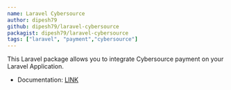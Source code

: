 ```yaml
---
name: Laravel Cybersource
author: dipesh79
github: dipesh79/laravel-cybersource
packagist: dipesh79/laravel-cybersource
tags: ["laravel", "payment","cybersource"]
---
```


This Laravel package allows you to integrate Cybersource payment on your Laravel Application.

- Documentation: [LINK](https://khanaldipesh.com.np/package/laravel-cybersource)
